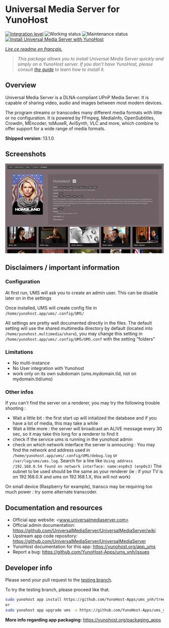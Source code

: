 <!--
N.B.: This README was automatically generated by https://github.com/YunoHost/apps/tree/master/tools/README-generator
It shall NOT be edited by hand.
-->

# Universal Media Server for YunoHost

[![Integration level](https://dash.yunohost.org/integration/ums.svg)](https://dash.yunohost.org/appci/app/ums) ![Working status](https://ci-apps.yunohost.org/ci/badges/ums.status.svg) ![Maintenance status](https://ci-apps.yunohost.org/ci/badges/ums.maintain.svg)
[![Install Universal Media Server with YunoHost](https://install-app.yunohost.org/install-with-yunohost.svg)](https://install-app.yunohost.org/?app=ums)

*[Lire ce readme en français.](./README_fr.md)*

> *This package allows you to install Universal Media Server quickly and simply on a YunoHost server.
If you don't have YunoHost, please consult [the guide](https://yunohost.org/#/install) to learn how to install it.*

## Overview

Universal Media Server is a DLNA-compliant UPnP Media Server. It is capable of sharing video, audio and images between most modern devices.

The program streams or transcodes many different media formats with little or no configuration. It is powered by FFmpeg, MediaInfo, OpenSubtitles, Crowdin, MEncoder, tsMuxeR, AviSynth, VLC and more, which combine to offer support for a wide range of media formats.

**Shipped version:** 13.1.0
## Screenshots

![Screenshot of Universal Media Server](./doc/screenshots/screenshot.png)

## Disclaimers / important information

### Configuration

At first run, UMS will ask you to create an admin user. This can be disable later on in the settings

Once installed, UMS will create config file in `/home/yunohost.app/ums/.config/UMS/`

All settings are pretty well documented directly in the files.
The default setting will use the shared multimedia directory by default (located into `/home/yunohost.multimedia/share`), you may change this setting in `/home/yunohost.app/ums/.config/UMS/UMS.conf` with the setting "folders"

### Limitations

 - No multi-instance
 - No User integration with Yunohost
 - work only on its own subdomain (ums.mydomain.tld, not on mydomain.tld/ums)

### Other infos

If you can't find the server on a renderer, you may try the following trouble shooting :
- Wait a little bit : the first start up will intialized the database and if you have a lot of media, this may take a while
- Wait a little more : the server will broadcast an ALIVE message every 30 sec, so it may take this long for a renderer to find it
- check if the service ums is running in the yunohost admin
- check on which network interface the server is annoucing : You may find the network and address used in `/home/yunohost.app/ums/.config/UMS/debug.log` or `/var/log/ums/ums.log`. Search for a line like `Using address /192.168.0.54 found on network interface: name:enp0s3 (enp0s3)`
The subnet to be used should be the same as your renderer (ie : if your TV is on 192.168.0.X and ums on 192.168.1.X, this will not work)

On small device (Raspberry for example), transco may be requiring too much power : try some alternate transcoder.

## Documentation and resources

* Official app website: <www.universalmediaserver.com>
* Official admin documentation: <https://github.com/UniversalMediaServer/UniversalMediaServer/wiki>
* Upstream app code repository: <https://github.com/UniversalMediaServer/UniversalMediaServer>
* YunoHost documentation for this app: <https://yunohost.org/app_ums>
* Report a bug: <https://github.com/YunoHost-Apps/ums_ynh/issues>

## Developer info

Please send your pull request to the [testing branch](https://github.com/YunoHost-Apps/ums_ynh/tree/testing).

To try the testing branch, please proceed like that.

``` bash
sudo yunohost app install https://github.com/YunoHost-Apps/ums_ynh/tree/testing --debug
or
sudo yunohost app upgrade ums -u https://github.com/YunoHost-Apps/ums_ynh/tree/testing --debug
```

**More info regarding app packaging:** <https://yunohost.org/packaging_apps>

